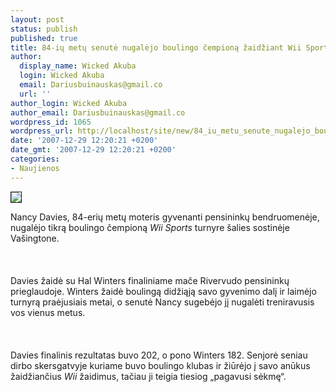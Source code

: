 ```yaml
---
layout: post
status: publish
published: true
title: 84-ių metų senutė nugalėjo boulingo čempioną žaidžiant Wii Sports
author:
  display_name: Wicked Akuba
  login: Wicked Akuba
  email: Dariusbuinauskas@gmail.co
  url: ''
author_login: Wicked Akuba
author_email: Dariusbuinauskas@gmail.co
wordpress_id: 1065
wordpress_url: http://localhost/site/new/84_iu_metu_senute_nugalejo_boulingo_cempiona_zaidziant_wii_sports/
date: '2007-12-29 12:20:21 +0200'
date_gmt: '2007-12-29 12:20:21 +0200'
categories:
- Naujienos
---
```

<div class="imgright"><img src="http://www.technews.lt/upl/Failai/seniorwii.jpeg" border="1"></div>
<p>Nancy Davies, 84-erių metų moteris gyvenanti pensininkų bendruomenėje, nugalėjo tikrą boulingo čempioną <i>Wii Sports</i> turnyre šalies sostinėje Vašingtone.<br />
<br><br />
<br>Davies žaidė su Hal Winters finaliniame mače Rivervudo pensininkų prieglaudoje. Winters žaidė boulingą didžiąją savo gyvenimo dalį ir laimėjo turnyrą praėjusiais metai, o senutė Nancy sugebėjo jį nugalėti treniravusis vos vienus metus.<br />
<br><br />
<br>Davies finalinis rezultatas buvo 202, o pono Winters 182. Senjorė seniau dirbo skersgatvyje kuriame buvo boulingo klubas ir žiūrėjo į savo anūkus žaidžiančius <i>Wii</i> žaidimus, tačiau ji teigia tiesiog „pagavusi sėkmę“.<br />
<br></p>
